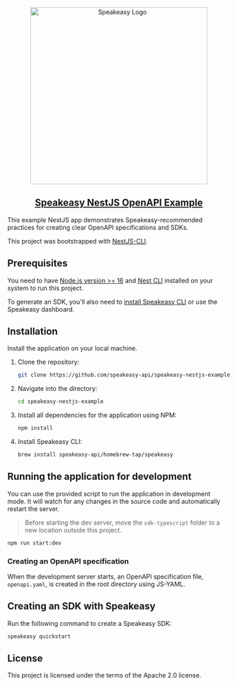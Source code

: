 <div align="center">

<a href="[Speakeasy](https://speakeasyapi.dev/)">
  <img src="https://github.com/speakeasy-api/speakeasy/assets/68016351/e959f81a-b250-4003-8c5c-a45b9463fc95" alt="Speakeasy Logo" width="400">
<h2>Speakeasy NestJS OpenAPI Example</h2>
</a>

</div>

This example NestJS app demonstrates Speakeasy-recommended practices for creating clear OpenAPI specifications and SDKs.

This project was bootstrapped with [NestJS-CLI](https://docs.nestjs.com/cli/overview).

## Prerequisites

You need to have [Node.js version >= 16](https://nodejs.org/) and [Nest CLI](https://github.com/nestjs/nest-cli) installed on your system to run this project.

To generate an SDK, you'll also need to [install Speakeasy CLI](https://github.com/speakeasy-api/speakeasy#installation) or use the Speakeasy dashboard.

## Installation

Install the application on your local machine.

1. Clone the repository:

   ```bash
   git clone https://github.com/speakeasy-api/speakeasy-nestjs-example.git
   ```

2. Navigate into the directory:

   ```bash
   cd speakeasy-nestjs-example
   ```

3. Install all dependencies for the application using NPM:

   ```bash
   npm install
   ```

4. Install Speakeasy CLI:

   ```bash
   brew install speakeasy-api/homebrew-tap/speakeasy
   ```

## Running the application for development

You can use the provided script to run the application in development mode. It will watch for any changes in the source code and automatically restart the server.

> Before starting the dev server, move the `sdk-typescript` folder to a new location outside this project.

```bash
npm run start:dev
```

### Creating an OpenAPI specification

When the development server starts, an OpenAPI specification file, `openapi.yaml`, is created in the root directory using JS-YAML.

## Creating an SDK with Speakeasy

Run the following command to create a Speakeasy SDK:

```bash
speakeasy quickstart
```

## License

This project is licensed under the terms of the Apache 2.0 license.
